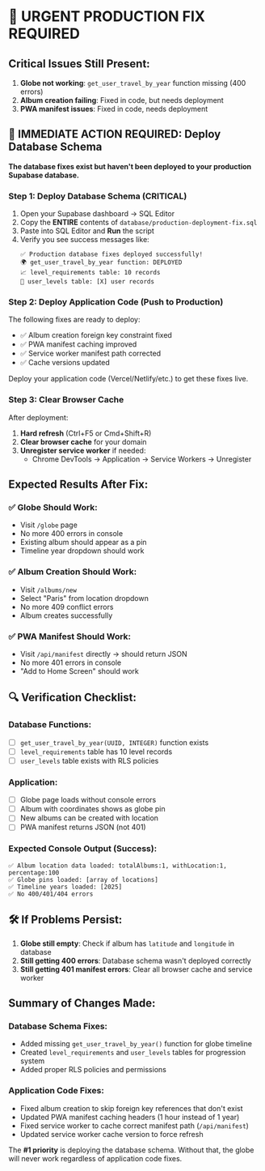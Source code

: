 # 🚨 URGENT PRODUCTION FIX REQUIRED

## Critical Issues Still Present:
1. **Globe not working**: `get_user_travel_by_year` function missing (400 errors)
2. **Album creation failing**: Fixed in code, but needs deployment
3. **PWA manifest issues**: Fixed in code, needs deployment

## 🔴 IMMEDIATE ACTION REQUIRED: Deploy Database Schema

**The database fixes exist but haven't been deployed to your production Supabase database.**

### Step 1: Deploy Database Schema (CRITICAL)
1. Open your Supabase dashboard → SQL Editor
2. Copy the **ENTIRE** contents of `database/production-deployment-fix.sql`
3. Paste into SQL Editor and **Run** the script
4. Verify you see success messages like:
   ```
   ✅ Production database fixes deployed successfully!
   🌍 get_user_travel_by_year function: DEPLOYED
   📈 level_requirements table: 10 records
   👥 user_levels table: [X] user records
   ```

### Step 2: Deploy Application Code (Push to Production)
The following fixes are ready to deploy:
- ✅ Album creation foreign key constraint fixed
- ✅ PWA manifest caching improved
- ✅ Service worker manifest path corrected
- ✅ Cache versions updated

Deploy your application code (Vercel/Netlify/etc.) to get these fixes live.

### Step 3: Clear Browser Cache
After deployment:
1. **Hard refresh** (Ctrl+F5 or Cmd+Shift+R)
2. **Clear browser cache** for your domain
3. **Unregister service worker** if needed:
   - Chrome DevTools → Application → Service Workers → Unregister

## Expected Results After Fix:

### ✅ Globe Should Work:
- Visit `/globe` page
- No more 400 errors in console
- Existing album should appear as a pin
- Timeline year dropdown should work

### ✅ Album Creation Should Work:
- Visit `/albums/new`
- Select "Paris" from location dropdown
- No more 409 conflict errors
- Album creates successfully

### ✅ PWA Manifest Should Work:
- Visit `/api/manifest` directly → should return JSON
- No more 401 errors in console
- "Add to Home Screen" should work

## 🔍 Verification Checklist:

### Database Functions:
- [ ] `get_user_travel_by_year(UUID, INTEGER)` function exists
- [ ] `level_requirements` table has 10 level records
- [ ] `user_levels` table exists with RLS policies

### Application:
- [ ] Globe page loads without console errors
- [ ] Album with coordinates shows as globe pin
- [ ] New albums can be created with location
- [ ] PWA manifest returns JSON (not 401)

### Expected Console Output (Success):
```
✅ Album location data loaded: totalAlbums:1, withLocation:1, percentage:100
✅ Globe pins loaded: [array of locations]
✅ Timeline years loaded: [2025]
✅ No 400/401/404 errors
```

## 🛠️ If Problems Persist:

1. **Globe still empty**: Check if album has `latitude` and `longitude` in database
2. **Still getting 400 errors**: Database schema wasn't deployed correctly
3. **Still getting 401 manifest errors**: Clear all browser cache and service worker

## Summary of Changes Made:

### Database Schema Fixes:
- Added missing `get_user_travel_by_year()` function for globe timeline
- Created `level_requirements` and `user_levels` tables for progression system
- Added proper RLS policies and permissions

### Application Code Fixes:
- Fixed album creation to skip foreign key references that don't exist
- Updated PWA manifest caching headers (1 hour instead of 1 year)
- Fixed service worker to cache correct manifest path (`/api/manifest`)
- Updated service worker cache version to force refresh

The **#1 priority** is deploying the database schema. Without that, the globe will never work regardless of application code fixes.